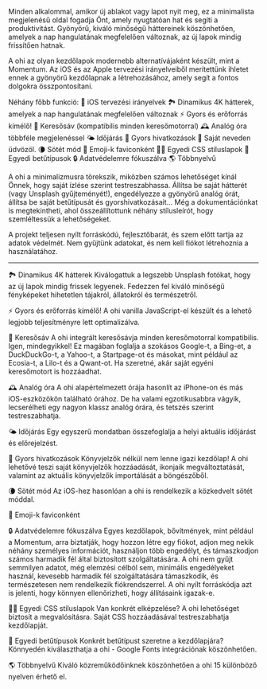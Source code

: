 Minden alkalommal, amikor új ablakot vagy lapot nyit meg, ez a minimalista megjelenésű oldal fogadja Önt, amely nyugtatóan hat és segíti a produktivitást. Gyönyörű, kiváló minőségű háttereinek köszönhetően, amelyek a nap hangulatának megfelelően változnak, az új lapok mindig frissítően hatnak.

A ohi az olyan kezdőlapok modernebb alternatívájaként készült, mint a Momentum. Az iOS és az Apple tervezési irányelveiből merítettünk ihletet ennek a gyönyörű kezdőlapnak a létrehozásához, amely segít a fontos dolgokra összpontosítani.

Néhány főbb funkció:
🍏 iOS tervezési irányelvek
🏞 Dinamikus 4K hátterek, amelyek a nap hangulatának megfelelően változnak
⚡️ Gyors és erőforrás kímélő!
🔎 Keresősáv (kompatibilis minden keresőmotorral)
🕰 Analóg óra többféle megjelenéssel
🌤 Időjárás
🔗 Gyors hivatkozások
👋 Saját neveden üdvözöl.
🌘 Sötét mód
🥖 Emoji-k faviconként
🧑‍💻 Egyedi CSS stíluslapok
📝 Egyedi betűtípusok
🔒 Adatvédelemre fókuszálva
🌎 Többnyelvű

A ohi a minimalizmusra törekszik, miközben számos lehetőséget kínál Önnek, hogy saját ízlése szerint testreszabhassa. Állítsa be saját hátterét (vagy Unsplash gyűjteményét!), engedélyezze a gyönyörű analóg órát, állítsa be saját betűtípusát és gyorshivatkozásait... Még a dokumentációnkat is megtekintheti, ahol összeállítottunk néhány stílusleírót, hogy szemléltessük a lehetőségeket.

A projekt teljesen nyílt forráskódú, fejlesztőbarát, és szem előtt tartja az adatok védelmét. Nem gyűjtünk adatokat, és nem kell fiókot létrehoznia a használatához.

---

🏞 Dinamikus 4K hátterek
Kiválogattuk a legszebb Unsplash fotókat, hogy az új lapok mindig frissek legyenek. Fedezzen fel kiváló minőségű fényképeket hihetetlen tájakról, állatokról és természetről.

⚡️ Gyors és erőforrás kímélő!
A ohi vanilla JavaScript-el készült és a lehető legjobb teljesítményre lett optimalizálva.

🔎 Keresősáv
A ohi integrált keresősávja minden keresőmotorral kompatibilis. Igen, mindegyikkel! Ez magában foglalja a szokásos Google-t, a Bing-et, a DuckDuckGo-t, a Yahoo-t, a Startpage-ot és másokat, mint például az Ecosia-t, a Lilo-t és a Qwant-ot. Ha szeretné, akár saját egyéni keresőmotort is hozzáadhat.

🕰 Analóg óra
A ohi alapértelmezett órája hasonlít az iPhone-on és más iOS-eszközökön található órához. De ha valami egzotikusabbra vágyik, lecserélheti egy nagyon klassz analóg órára, és tetszés szerint testreszabhatja.

🌤 Időjárás
Egy egyszerű mondatban összefoglalja a helyi aktuális időjárást és előrejelzést.

🔗 Gyors hivatkozások
Könyvjelzők nélkül nem lenne igazi kezdőlap! A ohi lehetővé teszi saját könyvjelzők hozzáadását, ikonjaik megváltoztatását, valamint az aktuális könyvjelzők importálását a böngészőből.

🌘 Sötét mód
Az iOS-hez hasonlóan a ohi is rendelkezik a közkedvelt sötét móddal.

🥖 Emoji-k faviconként

🔒 Adatvédelemre fókuszálva
Egyes kezdőlapok, bővítmények, mint például a Momentum, arra biztatják, hogy hozzon létre egy fiókot, adjon meg nekik néhány személyes információt, használjon több engedélyt, és támaszkodjon számos harmadik fél által biztosított szolgáltatására. A ohi nem gyűjt semmilyen adatot, még elemzési célból sem, minimális engedélyeket használ, kevesebb harmadik fél szolgáltatására támaszkodik, és természetesen nem rendelkezik fiókrendszerrel. A ohi nyílt forráskódja azt is jelenti, hogy könnyen ellenőrizheti, hogy állításaink igazak-e.

🧑‍💻 Egyedi CSS stíluslapok
Van konkrét elképzelése? A ohi lehetőséget biztosít a megvalósításra. Saját CSS hozzáadásával testreszabhatja kezdőlapját.

📝 Egyedi betűtípusok
Konkrét betűtípust szeretne a kezdőlapjára? Könnyedén kiválaszthatja a ohi - Google Fonts integrációnak köszönhetően.

🌎 Többnyelvű
Kiváló közreműködőinknek köszönhetően a ohi 15 különböző nyelven érhető el.
